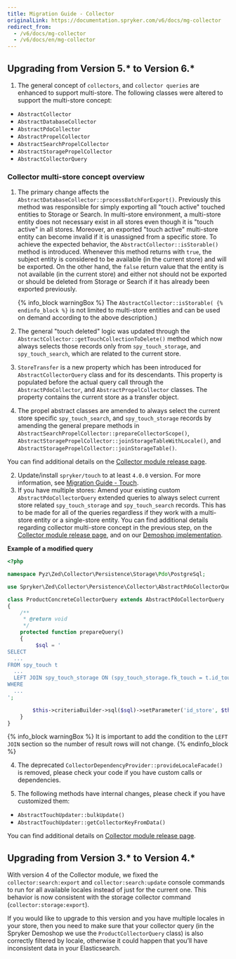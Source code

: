 ```yaml
---
title: Migration Guide - Collector
originalLink: https://documentation.spryker.com/v6/docs/mg-collector
redirect_from:
  - /v6/docs/mg-collector
  - /v6/docs/en/mg-collector
---
```


## Upgrading from Version 5.* to Version 6.*

1. The general concept of `collectors`, and `collector queries` are enhanced to support multi-store.
The following classes were altered to support the multi-store concept:

* `AbstractCollector`
* `AbstractDatabaseCollector`
* `AbstractPdoCollector`
* `AbstractPropelCollector`
* `AbstractSearchPropelCollector`
* `AbstractStoragePropelCollector`
* `AbstractCollectorQuery`

### Collector multi-store concept overview

1. The primary change affects the `AbstractDatabaseCollector::processBatchForExport()`. Previously this method was responsible for simply exporting all "touch active" touched entities to Storage or Search. In multi-store environment, a multi-store entity does not necessary exist in all stores even though it is "touch active" in all stores. Moreover, an exported "touch active" multi-store entity can become invalid if it is unassigned from a specific store. To achieve the expected behavior, the `AbstractCollector::isStorable()` method is introduced. Whenever this method returns with `true`, the subject entity is considered to be available (in the current store) and will be exported. On the other hand, the `false` return value that the entity is not available (in the current store) and either not should not be exported or should be deleted from Storage or Search if it has already been exported previously.
 
    {% info_block warningBox %}
The `AbstractCollector::isStorable(
{% endinfo_block %}` is not limited to multi-store entities and can be used on demand according to the above description.)

2. The general "touch deleted" logic was updated through the `AbstractCollector::getTouchCollectionToDelete()` method which now always selects those records only from `spy_touch_storage`, and `spy_touch_search`, which are related to the current store.

3. `StoreTransfer` is a new property which has been introduced for `AbstractCollectorQuery` class and for its descendants. This property is populated before the actual query call through the `AbstractPdoCollector`, and `AbstractPropelCollector` classes. The property contains the current store as a transfer object.

4. The propel abstract classes are amended to always select the current store specific `spy_touch_search`, and `spy_touch_storage` records  by amending the general prepare methods in `AbstractSearchPropelCollector::prepareCollectorScope()`, `AbstractStoragePropelCollector::joinStorageTableWithLocale()`, and `AbstractStoragePropelCollector::joinStorageTable()`.

You can find additional details on the [Collector module release page](https://github.com/spryker/collector/releases).

2. Update/install `spryker/touch` to at least `4.0.0` version. For more information, see [Migration Guide - Touch](/docs/scos/dev/migration-and-integration/202001.0/module-migration-guides/mg-touch).
3. If you have multiple stores: Amend your existing custom `AbstractPdoCollectorQuery` extended queries to always select current store related `spy_touch_storage` and `spy_touch_search` records. This has to be made for all of the queries regardless if they work with a multi-store entity or a single-store entity. You can find additional details regarding collector multi-store concept in the previous step, on the [Collector module release page](https://github.com/spryker/collector/releases), and on our [Demoshop implementation](https://github.com/spryker/demoshop).

**Example of a modified query**
    
```php
<?php

namespace Pyz\Zed\Collector\Persistence\Storage\Pdo\PostgreSql;

use Spryker\Zed\Collector\Persistence\Collector\AbstractPdoCollectorQuery;

class ProductConcreteCollectorQuery extends AbstractPdoCollectorQuery
{
    /**
     * @return void
     */
    protected function prepareQuery()
    {
         $sql = '
SELECT
  ...
FROM spy_touch t
  ...
  LEFT JOIN spy_touch_storage ON (spy_touch_storage.fk_touch = t.id_touch AND spy_touch_storage.fk_locale = spy_locale.id_locale AND spy_touch_storage.fk_store = :id_store)
WHERE
  ...
';

        $this->criteriaBuilder->sql($sql)->setParameter('id_store', $this->storeTransfer->getIdStore());
    }
}
```

{% info_block warningBox %}
It is important to add the condition to the `LEFT JOIN` section so the number of result rows will not change.
{% endinfo_block %}

4. The deprecated `CollectorDependencyProvider::provideLocaleFacade()` is removed, please check your code if you have custom calls or dependencies.

5. The following methods have internal changes, please check if you have customized them:
* `AbstractTouchUpdater::bulkUpdate()`
* `AbstractTouchUpdater::getCollectorKeyFromData()`

You can find additional details on [Collector module release page](https://github.com/spryker/collector/releases).

## Upgrading from Version 3.* to Version 4.*

With version 4 of the Collector module, we fixed the `collector:search:export` and `collector:search:update` console commands to run for all available locales instead of just for the current one. This behavior is now consistent with the storage collector command (`collector:storage:export`).

If you would like to upgrade to this version and you have multiple locales in your store, then you need to make sure that your collector query (in the Spryker Demoshop we use the `ProductCollectorQuery` class) is also correctly filtered by locale, otherwise it could happen that you’ll have inconsistent data in your Elasticsearch.
